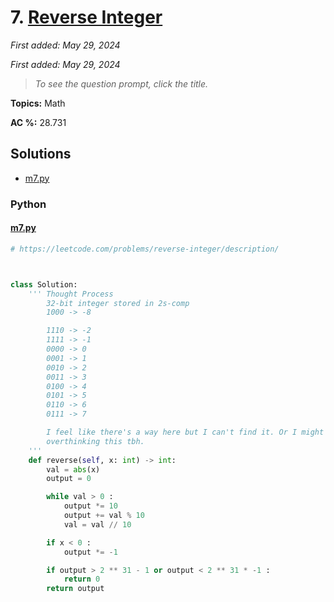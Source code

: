 # 7. [Reverse Integer](<https://leetcode.com/problems/reverse-integer>)

*First added: May 29, 2024*

*First added: May 29, 2024*


> *To see the question prompt, click the title.*

**Topics:** Math

**AC %:** 28.731


## Solutions

- [m7.py](<../my-submissions/m7.py>)
### Python
#### [m7.py](<../my-submissions/m7.py>)
```Python
# https://leetcode.com/problems/reverse-integer/description/



class Solution:
    ''' Thought Process
        32-bit integer stored in 2s-comp
        1000 -> -8

        1110 -> -2
        1111 -> -1
        0000 -> 0
        0001 -> 1
        0010 -> 2
        0011 -> 3
        0100 -> 4
        0101 -> 5
        0110 -> 6
        0111 -> 7

        I feel like there's a way here but I can't find it. Or I might just be
        overthinking this tbh.
    '''
    def reverse(self, x: int) -> int:
        val = abs(x)
        output = 0

        while val > 0 :
            output *= 10
            output += val % 10
            val = val // 10

        if x < 0 :
            output *= -1

        if output > 2 ** 31 - 1 or output < 2 ** 31 * -1 :
            return 0
        return output
```

